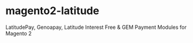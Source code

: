 # magento2-latitude
LatitudePay, Genoapay, Latitude Interest Free &amp; GEM Payment Modules for Magento 2
